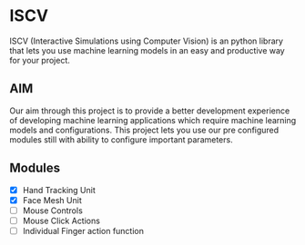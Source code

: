 # ISCV
ISCV (Interactive Simulations using Computer Vision) is an python library that lets you use machine learning models in an easy and productive way for your project.

## AIM
Our aim through this project is to provide a better development experience of developing machine learning applications which require machine learning models and configurations.
This project lets you use our pre configured modules still with ability to configure important parameters.

## Modules
- [X] Hand Tracking Unit
- [X] Face Mesh Unit
- [ ] Mouse Controls
- [ ] Mouse Click Actions
- [ ] Individual Finger action function
